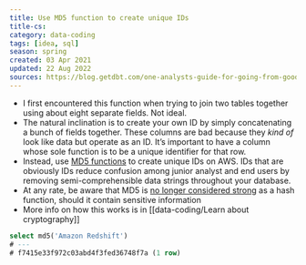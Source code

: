 ```yaml
---
title: Use MD5 function to create unique IDs
title-cs: 
category: data-coding
tags: [idea, sql]
season: spring
created: 03 Apr 2021
updated: 22 Aug 2022
sources: https://blog.getdbt.com/one-analysts-guide-for-going-from-good-to-great/
---
```


- I first encountered this function when trying to join two tables together using about eight separate fields. Not ideal.
- The natural inclination is to create your own ID by simply concatenating a bunch of fields together. These columns are bad because they _kind of_ look like data but operate as an ID. It’s important to have a column whose sole function is to be a unique identifier for that row.
- Instead, use [MD5 functions](https://docs.aws.amazon.com/redshift/latest/dg/r_MD5.html) to create unique IDs on AWS. IDs that are obviously IDs reduce confusion among junior analyst and end users by removing semi-comprehensible data strings throughout your database.
- At any rate, be aware that MD5 is [no longer considered strong](https://valerieaurora.org/hash.html) as a hash function, should it contain sensitive information
- More info on how this works is in [[data-coding/Learn about cryptography]]

```sql
select md5('Amazon Redshift')
# ---
# f7415e33f972c03abd4f3fed36748f7a (1 row)
```